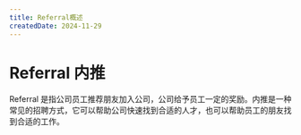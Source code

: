 ```yaml
---
title: Referral概述
createdDate: 2024-11-29
---
```

# Referral 内推

Referral 是指公司员工推荐朋友加入公司，公司给予员工一定的奖励。内推是一种常见的招聘方式，它可以帮助公司快速找到合适的人才，也可以帮助员工的朋友找到合适的工作。
